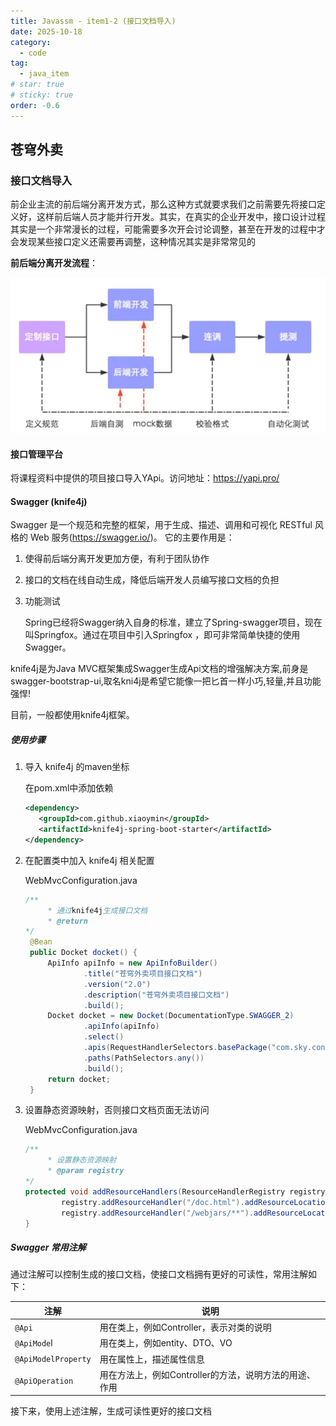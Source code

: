```yaml
---
title: Javassm - item1-2 (接口文档导入)
date: 2025-10-18
category:
  - code
tag:
  - java_item
# star: true
# sticky: true
order: -0.6
---
```


## 苍穹外卖

### 接口文档导入

前企业主流的前后端分离开发方式，那么这种方式就要求我们之前需要先将接口定义好，这样前后端人员才能并行开发。其实，在真实的企业开发中，接口设计过程其实是一个非常漫长的过程，可能需要多次开会讨论调整，甚至在开发的过程中才会发现某些接口定义还需要再调整，这种情况其实是非常常见的

**前后端分离开发流程**：

![alt text](img/9.png)

#### 接口管理平台

将课程资料中提供的项目接口导入YApi。访问地址：<https://yapi.pro/>

#### Swagger  (knife4j)

Swagger 是一个规范和完整的框架，用于生成、描述、调用和可视化 RESTful 风格的 Web 服务(<https://swagger.io/>)。 它的主要作用是：

1. 使得前后端分离开发更加方便，有利于团队协作

2. 接口的文档在线自动生成，降低后端开发人员编写接口文档的负担

3. 功能测试

   Spring已经将Swagger纳入自身的标准，建立了Spring-swagger项目，现在叫Springfox。通过在项目中引入Springfox ，即可非常简单快捷的使用Swagger。

knife4j是为Java MVC框架集成Swagger生成Api文档的增强解决方案,前身是swagger-bootstrap-ui,取名kni4j是希望它能像一把匕首一样小巧,轻量,并且功能强悍!

目前，一般都使用knife4j框架。

##### 使用步骤

1. 导入 knife4j 的maven坐标

   在pom.xml中添加依赖

   ```xml
   <dependency>
      <groupId>com.github.xiaoymin</groupId>
      <artifactId>knife4j-spring-boot-starter</artifactId>
   </dependency>
   ```

2. 在配置类中加入 knife4j 相关配置

   WebMvcConfiguration.java

   ```java
   /**
        * 通过knife4j生成接口文档
        * @return
   */
    @Bean
    public Docket docket() {
        ApiInfo apiInfo = new ApiInfoBuilder()
                .title("苍穹外卖项目接口文档")
                .version("2.0")
                .description("苍穹外卖项目接口文档")
                .build();
        Docket docket = new Docket(DocumentationType.SWAGGER_2)
                .apiInfo(apiInfo)
                .select()
                .apis(RequestHandlerSelectors.basePackage("com.sky.controller"))
                .paths(PathSelectors.any())
                .build();
        return docket;
    }
   ```

3. 设置静态资源映射，否则接口文档页面无法访问

   WebMvcConfiguration.java

   ```java
   /**
        * 设置静态资源映射
        * @param registry
   */
   protected void addResourceHandlers(ResourceHandlerRegistry registry) {
           registry.addResourceHandler("/doc.html").addResourceLocations("classpath:/META-INF/resources/");
           registry.addResourceHandler("/webjars/**").addResourceLocations("classpath:/META-INF/resources/webjars/");
   }
   ```

##### Swagger 常用注解

通过注解可以控制生成的接口文档，使接口文档拥有更好的可读性，常用注解如下：

| **注解**          | **说明**                                               |
| ----------------- | ------------------------------------------------------ |
| `@Api`              | 用在类上，例如Controller，表示对类的说明               |
| `@ApiMode`l         | 用在类上，例如entity、DTO、VO                          |
| `@ApiModelProperty` | 用在属性上，描述属性信息                               |
| `@ApiOperation`     | 用在方法上，例如Controller的方法，说明方法的用途、作用 |

接下来，使用上述注解，生成可读性更好的接口文档
